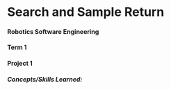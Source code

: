 # Search and Sample Return #
#### Robotics Software Engineering ####
#### Term 1 ####
#### Project 1 ####

##### __Concepts/Skills Learned:__ #####
